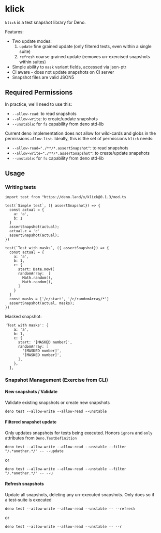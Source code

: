 # klick

`klick` is a test snapshot library for Deno.

Features:

- Two update modes:
  1. `update` fine grained update (only filtered tests, even within a single
     suite)
  2. `refresh` coarse grained update (removes un-exercised snapshots within
     suites)
- Simple ability to `mask` variant fields, accessed via json-ptr
- CI aware - does not update snapshots on CI server
- Snapshot files are valid JSON5

## Required Permissions

In practice, we'll need to use this:

- `--allow-read`: to read snapshots
- `--allow-write`: to create/update snapshots
- `--unstable`: for `fs` capability from deno std-lib

Current deno implementation does not allow for wild-cards and globs in the
permissions `allow-list`. Ideally, this is the set of permissions `klick` needs:

- `--allow-read="./**/*.assertSnapshot"`: to read snapshots
- `--allow-write="./**/*.assertSnapshot"`: to create/update snapshots
- `--unstable`: for `fs` capability from deno std-lib

## Usage

### Writing tests

```
import test from "https://deno.land/x/klick@0.1.3/mod.ts

test(`Simple test`, ({ assertSnapshot}) => {
  const actual = {
    a: 'a',
    b: 1
  }
  assertSnapshot(actual);
  actual.c = 'c'
  assertSnapshot(actual);
})

test(`Test with masks`, ({ assertSnapshot}) => {
  const actual = {
    a: 'a',
    b: 1,
    c: {
      start: Date.now()
      randomArray:  [
        Math.random(),
        Math.random(),
      ]
    }
  }
  const masks = ['/c/start', '/c/randomArray/*']
  assertSnapshot(actual, masks);
})
```

Masked snapshot:

```
'Test with masks': {
    a: 'a',
    b: 1,
    c: {
      start: '[MASKED number]',
      randomArray: [
        '[MASKED number]',
        '[MASKED number]',
      ],
    },
  },
```

### Snapshot Management (Exercise from CLI)

#### New snapshots / Validate

Validate existing snapshots or create new snapshots

```
deno test --allow-write --allow-read --unstable
```

#### Filtered snapshot update

Only updates snapshots for tests being executed. Honors `ignore` and `only`
attributes from `Deno.TestDefinition`

```
deno test --allow-write --allow-read --unstable --filter "/.*another.*/" -- --update
```

or

```
deno test --allow-write --allow-read --unstable --filter "/.*another.*/" -- --u
```

#### Refresh snapshots

Update all snapshots, deleting any un-executed snapshots. Only does so if a
test-suite is executed

```
deno test --allow-write --allow-read --unstable -- --refresh
```

or

```
deno test --allow-write --allow-read --unstable -- --r
```
